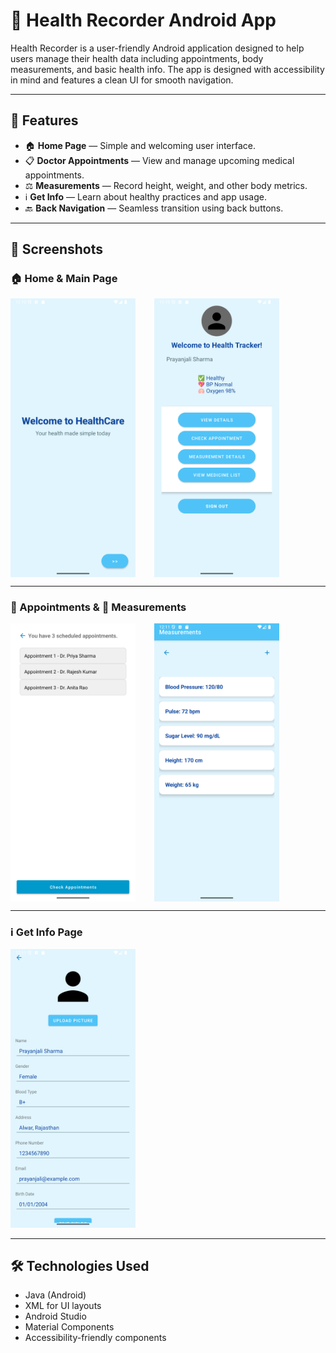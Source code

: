 # 📱 Health Recorder Android App

Health Recorder is a user-friendly Android application designed to help users manage their health data including appointments, body measurements, and basic health info. The app is designed with accessibility in mind and features a clean UI for smooth navigation.

---

## 📌 Features

- 🏠 **Home Page** — Simple and welcoming user interface.
- 📋 **Doctor Appointments** — View and manage upcoming medical appointments.
- ⚖️ **Measurements** — Record height, weight, and other body metrics.
- ℹ️ **Get Info** — Learn about healthy practices and app usage.
- 🔙 **Back Navigation** — Seamless transition using back buttons.

---

## 📸 Screenshots

### 🏠 Home & Main Page
<div style="display: flex; gap: 30px;">
    <img src="images/home_page.png" alt="Home Page" width="200" />
    <img src="images/main_page.png" alt="Main Page" width="200" />
</div>

---

### 📅 Appointments & 📐 Measurements
<div style="display: flex; gap: 30px;">
    <img src="images/appointments_page.png" alt="Appointments" width="200" />
    <img src="images/measurements_page.png" alt="Measurements" width="200" />
</div>

---

### ℹ️ Get Info Page
<img src="images/get_info_page.png" alt="Get Info Page" width="200"/>

---

## 🛠️ Technologies Used

- Java (Android)
- XML for UI layouts
- Android Studio
- Material Components
- Accessibility-friendly components
